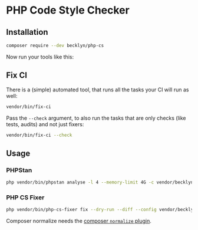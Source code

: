 PHP Code Style Checker
======================


Installation
------------

```bash
composer require --dev becklyn/php-cs 
```

Now run your tools like this:


Fix CI
------

There is a (simple) automated tool, that runs all the tasks your CI will run as well:

```bash
vendor/bin/fix-ci
```

Pass the `--check` argument, to also run the tasks that are only checks (like tests, audits) and not just fixers:

```bash
vendor/bin/fix-ci --check
```


Usage
-----

### PHPStan

```bash
php vendor/bin/phpstan analyse -l 4 --memory-limit 4G -c vendor/becklyn/php-cs/phpstan.neon .
```


### PHP CS Fixer

```bash
php vendor/bin/php-cs-fixer fix --dry-run --diff --config vendor/becklyn/php-cs/.php_cs.dist
```

Composer normalize needs the [composer `normalize` plugin](https://packagist.org/packages/localheinz/composer-normalize).
